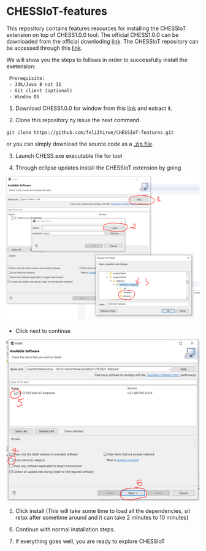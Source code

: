 # CHESSIoT-features

This repository contains features resources for installing the CHESSIoT extension on top of CHESS1.0.0 tool. The official CHESS1.0.0 can be downloaded from the official downloding [link](https://www.eclipse.org/chess/download.html). The CHESSIoT repository can be accessed through this [link](https://github.com/feliIhirwe/CHESSIoT_Dev).

We will show you the steps to follows in order to successfully install the exetension:

     Prerequisite: 
     - Jdk/Java 8 not 11
     - Git client (optional)
     - Window OS

1. Download CHESS1.0.0 for window from this [link](https://www.eclipse.org/chess/download.html) and extract it.

2. Clone this repository ny issue the next command
   
``git clone https://github.com/feliIhirwe/CHESSIoT-features.git``
 
 or you can simply download the source code as a [.zip file](https://github.com/feliIhirwe/CHESSIoT-features/archive/refs/heads/master.zip).
 
3. Launch CHESS.exe executable file for tool

4. Through eclipse updates install the CHESSIoT extension by going 
    
![ _Help-> InstallNew Software--> Add--> Local -->_ Browse local then you pick all the extracted content and finish.](https://github.com/feliIhirwe/Readme-resources/blob/main/Install%20CHESSIoT/browse.PNG)
- Click next to continue

![Make sure to uncheck ``Group items by catagory`` option and select ``CHESS with IoT extension`` features](https://github.com/feliIhirwe/Readme-resources/blob/main/Install%20CHESSIoT/Select%20CHESSIoT.PNG)


5. Click install (This will take some time to load all the dependencies, sit relax after sometime around and it can take 2 minutes to 10 minutes)

6. Continue with normal installation steps.

7. If everything goes well, you are ready to explore CHESSIoT
